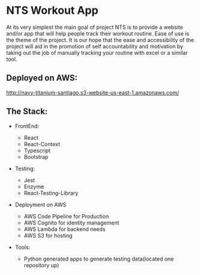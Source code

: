 # NTS Workout App

At its very simplest the main goal of project NTS is to provide a website and/or app that will help people track their workout routine. Ease of use is the theme of the project. It is our hope that the ease and accessibility of the project will aid in the promotion of self accountability and motivation by taking out the job of manually tracking your routine with excel or a similar tool.

## Deployed on AWS:

http://navy-titanium-santiago.s3-website-us-east-1.amazonaws.com/

## The Stack:

* FrontEnd:
  * React
  * React-Context
  * Typescript
  * Bootstrap

* Testing:
  * Jest
  * Enzyme
  * React-Testing-Library

* Deployment on AWS
  * AWS Code Pipeline for Production
  * AWS Cognito for identity management
  * AWS Lambda for backend needs
  * AWS S3 for hosting
  
* Tools:
  * Python generated apps to generate testing data(located one repository up)




